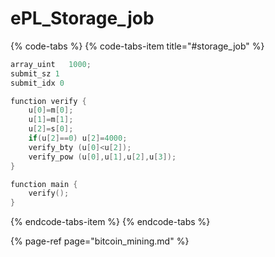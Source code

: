 # ePL\_Storage\_job

{% code-tabs %}
{% code-tabs-item title="\#storage\_job" %}
```c
array_uint   1000;
submit_sz 1
submit_idx 0

function verify {
    u[0]=m[0];
    u[1]=m[1];
    u[2]=s[0];
    if(u[2]==0) u[2]=4000;
    verify_bty (u[0]<u[2]);
    verify_pow (u[0],u[1],u[2],u[3]);
}

function main {
    verify();
}
```
{% endcode-tabs-item %}
{% endcode-tabs %}

{% page-ref page="bitcoin\_mining.md" %}

>

